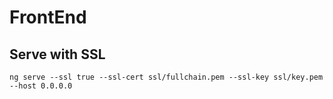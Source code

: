 # FrontEnd

## Serve with SSL
```shell
ng serve --ssl true --ssl-cert ssl/fullchain.pem --ssl-key ssl/key.pem --host 0.0.0.0
```
